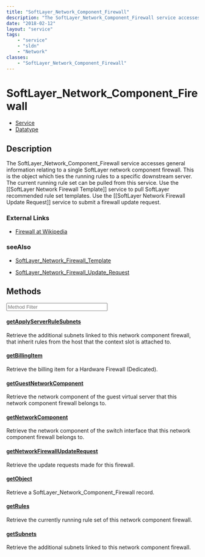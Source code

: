 ```yaml
---
title: "SoftLayer_Network_Component_Firewall"
description: "The SoftLayer_Network_Component_Firewall service accesses general information relating to a single SoftLayer network com... "
date: "2018-02-12"
layout: "service"
tags:
    - "service"
    - "sldn"
    - "Network"
classes:
    - "SoftLayer_Network_Component_Firewall"
---
```

# SoftLayer_Network_Component_Firewall
<div id='service-datatype'>
    <ul id='sldn-reference-tabs'>
    <li id='service'> <a href='/reference/services/SoftLayer_Network_Component_Firewall' >Service</a></li>    <li id='datatype'> <a href='/reference/datatypes/SoftLayer_Network_Component_Firewall' >Datatype</a></li>
    </ul>
</div>

## Description
The SoftLayer_Network_Component_Firewall service accesses general information relating to a single SoftLayer network component firewall.  This is the object which ties the running rules to a specific downstream server. The current running rule set can be pulled from this service. Use the [[SoftLayer Network Firewall Template]] service to pull SoftLayer recommended rule set templates. Use the [[SoftLayer Network Firewall Update Request]] service to submit a firewall update request. 

### External Links


* [Firewall at Wikipedia](http://en.wikipedia.org/wiki/Firewall_(networking))




### seeAlso

* [SoftLayer_Network_Firewall_Template](/reference/services/SoftLayer_Network_Firewall_Template )


* [SoftLayer_Network_Firewall_Update_Request](/reference/services/SoftLayer_Network_Firewall_Update_Request )


        
<div id="properties" class="content service-content">

## Methods

<div class="view-filters">
    <div class="clearfix">
        <div class="search-input-box">
            <input placeholder="Method Filter" onkeyup="titleSearch(inputId='edit-combine', divId='method-div', elementClass='method-row')" 
                type="text" id="edit-combine" value="" size="30" maxlength="128" class="form-text">
        </div>
    </div>
</div>

<div id="method-div">

<div class="method-row">

#### [getApplyServerRuleSubnets](/reference/services/SoftLayer_Network_Component_Firewall/getApplyServerRuleSubnets)
Retrieve the additional subnets linked to this network component firewall, that inherit rules from the host that the context slot is attached to.
</div>

<div class="method-row">

#### [getBillingItem](/reference/services/SoftLayer_Network_Component_Firewall/getBillingItem)
Retrieve the billing item for a Hardware Firewall (Dedicated).
</div>

<div class="method-row">

#### [getGuestNetworkComponent](/reference/services/SoftLayer_Network_Component_Firewall/getGuestNetworkComponent)
Retrieve the network component of the guest virtual server that this network component firewall belongs to.
</div>

<div class="method-row">

#### [getNetworkComponent](/reference/services/SoftLayer_Network_Component_Firewall/getNetworkComponent)
Retrieve the network component of the switch interface that this network component firewall belongs to.
</div>

<div class="method-row">

#### [getNetworkFirewallUpdateRequest](/reference/services/SoftLayer_Network_Component_Firewall/getNetworkFirewallUpdateRequest)
Retrieve the update requests made for this firewall.
</div>

<div class="method-row">

#### [getObject](/reference/services/SoftLayer_Network_Component_Firewall/getObject)
Retrieve a SoftLayer_Network_Component_Firewall record.
</div>

<div class="method-row">

#### [getRules](/reference/services/SoftLayer_Network_Component_Firewall/getRules)
Retrieve the currently running rule set of this network component firewall.
</div>

<div class="method-row">

#### [getSubnets](/reference/services/SoftLayer_Network_Component_Firewall/getSubnets)
Retrieve the additional subnets linked to this network component firewall.
</div>
</div>

</div>

